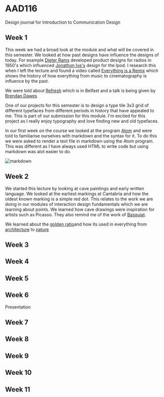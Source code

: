 AAD116
======

Design journal for Introduction to Communication Design

Week 1 
------
This week we had a broad look at the module and what will be covered in this semester. We looked at how past designs have influence the designs of today. For example [Dieter Rams](http://en.wikipedia.org/wiki/Dieter_Rams) developed product designs for radios in 1950's which influenced [Jonathon Ive's](https://www.apple.com/uk/pr/bios/jonathan-ive.html)  design for the Ipod. I research this when I left the lecture and found a video called [Everything is a Remix](http://everythingisaremix.info/watch-the-series/) which shows the history of how everything from music to cinematography is influence by the past. 

We were told about [Refresh](http://refreshbelfast.com) which is in Belfast and a talk is being given by [Brendan Dawes](http://brendandawes.com)

One of our projects for this semester is to design a type tile 3x3 grid of different typefaces from different periods in history that have appealed to me. This is part of our submission for this module. I'm excited for this project as I really enjoy typography and love finding new and old typefaces. 

In our first week on the course we looked at the program [Atom](https://atom.io) and were told to familiarise ourselves with markdown and the syntax for it. To do this we were asked to render a text file in markdown using the Atom program. This was different as I have always used HTML to write code but using markdown was alot easier to do. 

![markdown](http://i.imgur.com/qRqaWhT.jpg)

Week 2
------
We started this lecture by looking at cave paintings and early written language. We looked at the earliest markings at Cantabria and how the oldest known marking is a simple red dot. This relates to the work we are doing in our modules of interaction design fundamentals which we are learning about points. We learned how cave drawings were inspiration for artists such as Picasso. They also remind me of the work of [Basquiat](http://basquiat.com). 

We learned about the [golden ratio](http://www.creativebloq.com/design/designers-guide-golden-ratio-12121546)and how its used in everything from [architecture](http://www.goldennumber.net/architecture/) to [nature](http://io9.com/5985588/15-uncanny-examples-of-the-golden-ratio-in-nature)  

Week 3 
------

Week 4 
------

Week 5 
------

Week 6 
------
Presentation 

Week 7 
------

Week 8 
------

Week 9 
------

Week 10 
-------

Week 11 
-------
